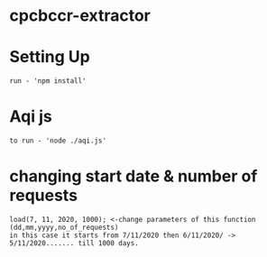 # cpcbccr-extractor
# Setting Up
    run - 'npm install'
# Aqi js 
    to run - 'node ./aqi.js'
# changing start date & number of requests
    load(7, 11, 2020, 1000); <-change parameters of this function (dd,mm,yyyy,no_of_requests)
    in this case it starts from 7/11/2020 then 6/11/2020/ -> 5/11/2020....... till 1000 days.
